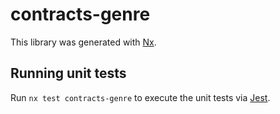 # contracts-genre

This library was generated with [Nx](https://nx.dev).

## Running unit tests

Run `nx test contracts-genre` to execute the unit tests via [Jest](https://jestjs.io).
